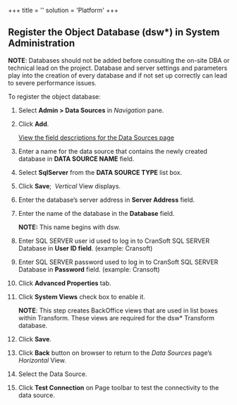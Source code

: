 +++
title = ''
solution = 'Platform'
+++

## Register the Object Database (dsw\*) in System Administration

<span style="font-weight: bold;">NOTE</span>: Databases should not be
added before consulting the on-site DBA or technical lead on the
project. Database and server settings and parameters play into the
creation of every database and if not set up correctly can lead to
severe performance issues.

To register the object database:

1.  Select <span style="font-weight: bold;">Admin \> Data Sources</span>
    in <span style="font-style: italic;">Navigation</span> pane.

2.  Click <span style="font-weight: bold;">Add</span>.
    
    [View the field descriptions for the Data Sources
    page](../Page_Desc/Data_Sources_HSysAdmi.htm)

3.  Enter a name for the data source that contains the newly created
    database in <span style="font-weight: bold;">DATA SOURCE NAME</span>
    field.

4.  Select <span style="font-weight: bold;">SqlServer</span> from the
    <span style="font-weight: bold;">DATA SOURCE TYPE</span> list box.

5.  Click <span style="font-weight: bold;">Save</span>;
     <span style="font-style: italic;">Vertical</span> View displays.

6.  Enter the database’s server address in
    <span style="font-weight: bold;">Server Address</span> field.

7.  Enter the name of the database in the
    <span style="font-weight: bold;">Database</span> field.
    
    **NOTE:** This name begins with dsw.

8.  Enter SQL SERVER user id used to log in to CranSoft SQL SERVER
    Database in <span style="font-weight: bold;">User ID field</span>.
    (example: Cransoft)

9.  Enter SQL SERVER password used to log in to CranSoft SQL SERVER
    Database in <span style="font-weight: bold;">Password</span> field.
    (example: Cransoft)

10. Click <span style="font-weight: bold;">Advanced Properties</span>
    tab.

11. Click <span style="font-weight: bold;">System Views</span> check box
    to enable it.
    
    **NOTE**: This step creates BackOffice views that are used in list
    boxes within Transform. These views are required for the dsw\*
    Transform database.

12. Click <span style="font-weight: bold;">Save</span>.

13. Click <span style="font-weight: bold;">Back</span> button on browser
    to return to the <span style="font-style: italic;">Data
    Sources</span> page’s
    <span style="font-style: italic;">Horizontal</span> View.

14. Select the Data Source.

15. Click <span style="font-weight: bold;">Test Connection</span> on
    Page toolbar to test the connectivity to the data source.
